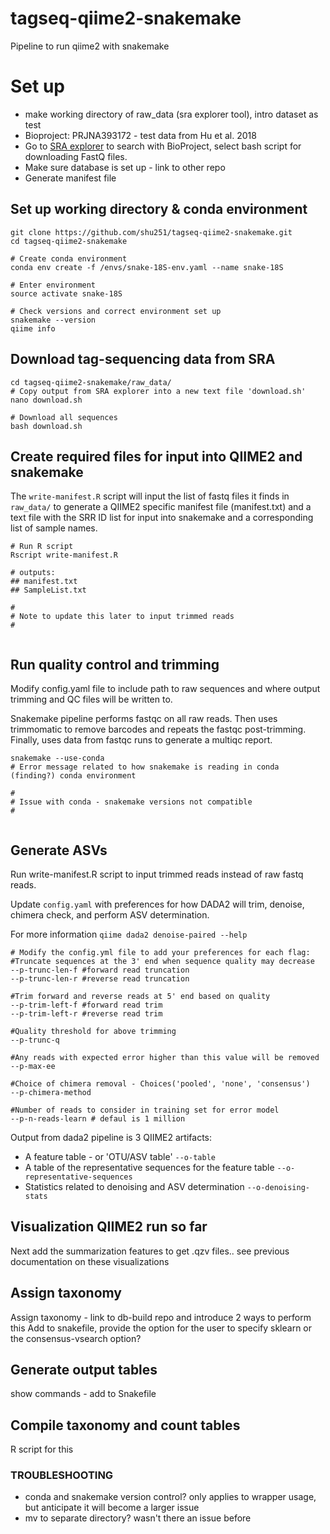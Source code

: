 # tagseq-qiime2-snakemake
Pipeline to run qiime2 with snakemake



# Set up

* make working directory of raw_data (sra explorer tool), intro dataset as test
* Bioproject: PRJNA393172 - test data from Hu et al. 2018
* Go to [SRA explorer](https://ewels.github.io/sra-explorer/) to search with BioProject, select bash script for downloading FastQ files.
* Make sure database is set up  - link to other repo
* Generate manifest file

## Set up working directory & conda environment
```
git clone https://github.com/shu251/tagseq-qiime2-snakemake.git
cd tagseq-qiime2-snakemake

# Create conda environment
conda env create -f /envs/snake-18S-env.yaml --name snake-18S 

# Enter environment
source activate snake-18S

# Check versions and correct environment set up
snakemake --version
qiime info
```

## Download tag-sequencing data from SRA

```
cd tagseq-qiime2-snakemake/raw_data/
# Copy output from SRA explorer into a new text file 'download.sh'
nano download.sh

# Download all sequences
bash download.sh
```

## Create required files for input into QIIME2 and snakemake
The ```write-manifest.R``` script will input the list of fastq files it finds in ```raw_data/``` to generate a QIIME2 specific manifest file (manifest.txt) and a text file with the SRR ID list for input into snakemake and a corresponding list of sample names.
```
# Run R script
Rscript write-manifest.R

# outputs:
## manifest.txt
## SampleList.txt

#
# Note to update this later to input trimmed reads
#


```


## Run quality control and trimming
Modify config.yaml file to include path to raw sequences and where output trimming and QC files will be written to.

Snakemake pipeline performs fastqc on all raw reads. Then uses trimmomatic to remove barcodes and repeats the fastqc post-trimming. Finally, uses data from fastqc runs to generate a multiqc report.


```
snakemake --use-conda
# Error message related to how snakemake is reading in conda (finding?) conda environment

#
# Issue with conda - snakemake versions not compatible
#


```


## Generate ASVs
Run write-manifest.R script to input trimmed reads instead of raw fastq reads.  

Update ```config.yaml``` with preferences for how DADA2 will trim, denoise, chimera check, and perform ASV determination.

For more information ```qiime dada2 denoise-paired --help```

```
# Modify the config.yml file to add your preferences for each flag:
#Truncate sequences at the 3' end when sequence quality may decrease
--p-trunc-len-f #forward read truncation
--p-trunc-len-r #reverse read truncation

#Trim forward and reverse reads at 5' end based on quality
--p-trim-left-f #forward read trim
--p-trim-left-r #reverse read trim

#Quality threshold for above trimming
--p-trunc-q

#Any reads with expected error higher than this value will be removed
--p-max-ee

#Choice of chimera removal - Choices('pooled', 'none', 'consensus')
--p-chimera-method

#Number of reads to consider in training set for error model
--p-n-reads-learn # defaul is 1 million
```

Output from dada2 pipeline is 3 QIIME2 artifacts:
* A feature table - or 'OTU/ASV table' ```--o-table```
* A table of the representative sequences for the feature table ```--o-representative-sequences```
* Statistics related to denoising and ASV determination ```--o-denoising-stats```


## Visualization QIIME2 run so far
Next add the summarization features to get .qzv files.. see previous documentation on these visualizations

## Assign taxonomy
Assign taxonomy - link to db-build repo and introduce 2 ways to perform this
  Add to snakefile, provide the option for the user to specify sklearn or the consensus-vsearch option?


## Generate output tables
show commands - add to Snakefile

## Compile taxonomy and count tables
R script for this



### TROUBLESHOOTING
* conda and snakemake version control? only applies to wrapper usage, but anticipate it will become a larger issue
* mv to separate directory? wasn't there an issue before
